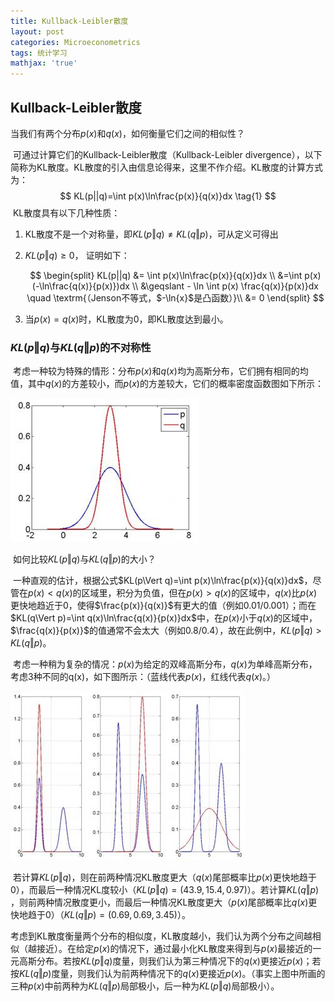 ```yaml
---
title: Kullback-Leibler散度
layout: post
categories: Microeconometrics
tags: 统计学习
mathjax: 'true'
---
```

## Kullback-Leibler散度

当我们有两个分布$p(x)$和$q(x)$，如何衡量它们之间的相似性？

​	可通过计算它们的Kullback-Leibler散度（Kullback-Leibler divergence），以下简称为KL散度。KL散度的引入由信息论得来，这里不作介绍。KL散度的计算方式为：
$$
KL(p||q)=\int p(x)\ln\frac{p(x)}{q(x)}dx \tag{1}
$$
​	KL散度具有以下几种性质：

1. KL散度不是一个对称量，即$K L(p \Vert q) \neq K L(q \Vert p)​$，可从定义可得出

2. $KL(p\Vert q)\geqslant 0​$， 证明如下：

   $$
   \begin{split}
   KL(p||q) &= \int p(x)\ln\frac{p(x)}{q(x)}dx \\
   &=\int p(x) (-\ln\frac{q(x)}{p(x)})dx \\
   &\geqslant - \ln \int p(x) \frac{q(x)}{p(x)}dx \quad \textrm{（Jenson不等式，$-\ln{x}$是凸函数）}\\
   &= 0
   \end{split}
   $$

3. 当$p(x)=q(x)$时，KL散度为0，即KL散度达到最小。


### $KL(p\Vert q)$与$KL(q\Vert p)​$的不对称性

​	考虑一种较为特殊的情形：分布$p(x)​$和$q(x)​$均为高斯分布，它们拥有相同的均值，其中$q(x)​$的方差较小，而$p(x)​$的方差较大，它们的概率密度函数图如下所示：

![figure1](https://github.com/zample/zample.github.io/blob/master/screenshot/blog/kldivergence/figure1.jpg?raw=true)

​	如何比较$KL(p\Vert q)$与$KL(q\Vert p )$的大小？

​	一种直观的估计，根据公式$KL(p\Vert q)=\int p(x)\ln\frac{p(x)}{q(x)}dx$，尽管在$p(x)<q(x)$的区域里，积分为负值，但在$p(x)>q(x)$的区域中，$q(x)$比$p(x)$更快地趋近于0，使得$\frac{p(x)}{q(x)}$有更大的值（例如0.01/0.001）；而在$KL(q\Vert p)=\int q(x)\ln\frac{q(x)}{p(x)}dx$中，在$p(x)$小于$q(x)$的区域中，$\frac{q(x)}{p(x)}$的值通常不会太大（例如0.8/0.4），故在此例中，$KL(p\Vert q)>KL(q\Vert p )$。

​	考虑一种稍为复杂的情况：$p(x)​$为给定的双峰高斯分布，$q(x)​$为单峰高斯分布，考虑3种不同的q(x)，如下图所示：（蓝线代表$p(x)​$，红线代表$q(x)​$。）

![figure2](https://github.com/zample/zample.github.io/blob/master/screenshot/blog/kldivergence/figure2.jpg?raw=true)

​	若计算$KL(p\Vert q)​$，则在前两种情况KL散度更大（$q(x)​$尾部概率比$p(x)​$更快地趋于0），而最后一种情况KL度较小（$KL(p\Vert q)=(43.9, 15.4, 0.97)​$）。若计算$KL(q\Vert p)​$，则前两种情况散度更小，而最后一种情况KL散度更大（$p(x)​$尾部概率比$q(x)​$更快地趋于0）（$KL(q\Vert p)=(0.69, 0.69, 3.45)​$）。

​	考虑到KL散度衡量两个分布的相似度，KL散度越小，我们认为两个分布之间越相似（越接近）。在给定$p(x)$的情况下，通过最小化KL散度来得到与$p(x)$最接近的一元高斯分布。若按$KL(p\Vert q)$度量，则我们认为第三种情况下的$q(x)$更接近$p(x)$；若按$KL(q\Vert p)$度量，则我们认为前两种情况下的$q(x)$更接近$p(x)$。（事实上图中所画的三种$p(x)$中前两种为$KL(q\Vert p)$局部极小，后一种为$KL(p\Vert q)​$局部极小）。